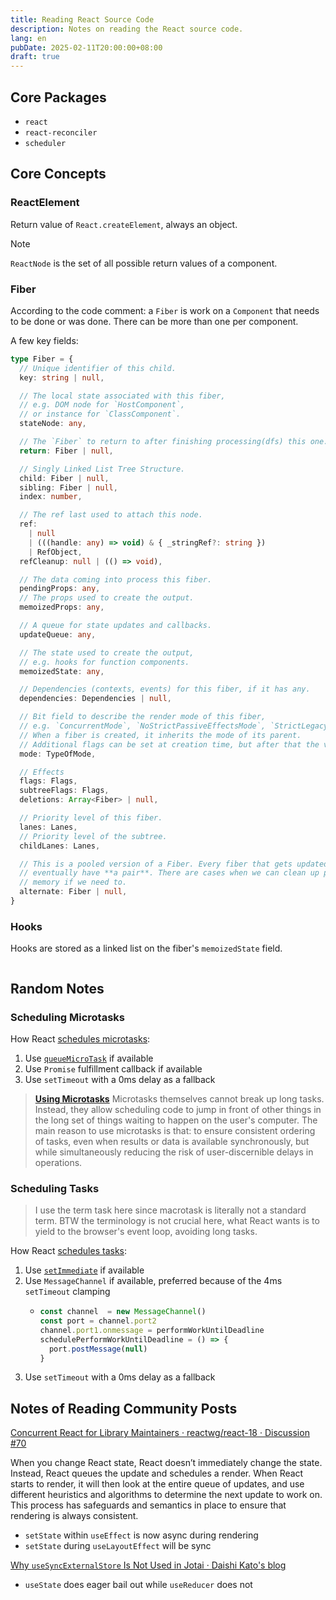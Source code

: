 ```yaml
---
title: Reading React Source Code
description: Notes on reading the React source code.
lang: en
pubDate: 2025-02-11T20:00:00+08:00
draft: true
---
```


## Core Packages

- `react`
- `react-reconciler`
- `scheduler`

## Core Concepts

### ReactElement

Return value of `React.createElement`, always an object.

> [!NOTE]
> `ReactNode` is the set of all possible return values of a component.

### Fiber

According to the code comment: a `Fiber` is work on a `Component` that needs to be done or was done. There can be more than one per component.

A few key fields:

```ts
type Fiber = {
  // Unique identifier of this child.
  key: string | null,

  // The local state associated with this fiber,
  // e.g. DOM node for `HostComponent`,
  // or instance for `ClassComponent`.
  stateNode: any,

  // The `Fiber` to return to after finishing processing(dfs) this one.
  return: Fiber | null,

  // Singly Linked List Tree Structure.
  child: Fiber | null,
  sibling: Fiber | null,
  index: number,

  // The ref last used to attach this node.
  ref:
    | null
    | (((handle: any) => void) & { _stringRef?: string })
    | RefObject,
  refCleanup: null | (() => void),

  // The data coming into process this fiber.
  pendingProps: any,
  // The props used to create the output.
  memoizedProps: any,

  // A queue for state updates and callbacks.
  updateQueue: any,

  // The state used to create the output,
  // e.g. hooks for function components.
  memoizedState: any,

  // Dependencies (contexts, events) for this fiber, if it has any.
  dependencies: Dependencies | null,

  // Bit field to describe the render mode of this fiber,
  // e.g. `ConcurrentMode`, `NoStrictPassiveEffectsMode`, `StrictLegacyMode`.
  // When a fiber is created, it inherits the mode of its parent.
  // Additional flags can be set at creation time, but after that the value should remain unchanged throughout the fiber's lifetime.
  mode: TypeOfMode,

  // Effects
  flags: Flags,
  subtreeFlags: Flags,
  deletions: Array<Fiber> | null,

  // Priority level of this fiber.
  lanes: Lanes,
  // Priority level of the subtree.
  childLanes: Lanes,

  // This is a pooled version of a Fiber. Every fiber that gets updated will
  // eventually have **a pair**. There are cases when we can clean up pairs to save
  // memory if we need to.
  alternate: Fiber | null,
}
```

### Hooks

Hooks are stored as a linked list on the fiber's `memoizedState` field.

```ts
```

## Random Notes

### Scheduling Microtasks

How React [schedules microtasks](https://github.com/facebook/react/blob/192555bb0ed88db30f91c58651c421f178f90384/packages/react-dom-bindings/src/client/ReactFiberConfigDOM.js#L696):

1. Use [`queueMicroTask`](https://developer.mozilla.org/en-US/docs/Web/API/Window/queueMicrotask) if available
2. Use `Promise` fulfillment callback if available
3. Use `setTimeout` with a 0ms delay as a fallback

> [**Using Microtasks**](https://developer.mozilla.org/en-US/docs/Web/API/HTML_DOM_API/Microtask_guide#using_microtasks)
> Microtasks themselves cannot break up long tasks. Instead, they allow scheduling code to jump in front of other things in the long set of things waiting to happen on the user's computer.
> The main reason to use microtasks is that: to ensure consistent ordering of tasks, even when results or data is available synchronously, but while simultaneously reducing the risk of user-discernible delays in operations.

### Scheduling Tasks

> I use the term task here since macrotask is literally not a standard term. BTW the terminology is not crucial here, what React wants is to yield to the browser's event loop, avoiding long tasks.

How React [schedules tasks](https://github.com/facebook/react/blob/192555bb0ed88db30f91c58651c421f178f90384/packages/scheduler/src/forks/Scheduler.js#L516):

1. Use [`setImmediate`](https://developer.mozilla.org/en-US/docs/Web/API/Window/setImmediate) if available
2. Use `MessageChannel` if available, preferred because of the 4ms `setTimeout` clamping
    - ```ts
      const channel  = new MessageChannel()
      const port = channel.port2
      channel.port1.onmessage = performWorkUntilDeadline
      schedulePerformWorkUntilDeadline = () => {
        port.postMessage(null)
      }
      ```
3. Use `setTimeout` with a 0ms delay as a fallback

## Notes of Reading Community Posts

[Concurrent React for Library Maintainers · reactwg/react-18 · Discussion #70](https://github.com/reactwg/react-18/discussions/70)

When you change React state, React doesn’t immediately change the state. Instead, React queues the update and schedules a render. When React starts to render, it will then look at the entire queue of updates, and use different heuristics and algorithms to determine the next update to work on. This process has safeguards and semantics in place to ensure that rendering is always consistent.

- `setState` within `useEffect` is now async during rendering
- `setState` during `useLayoutEffect` will be sync

[Why `useSyncExternalStore` Is Not Used in Jotai · Daishi Kato's blog](https://blog.axlight.com/posts/why-use-sync-external-store-is-not-used-in-jotai/)

- `useState` does eager bail out while `useReducer` does not